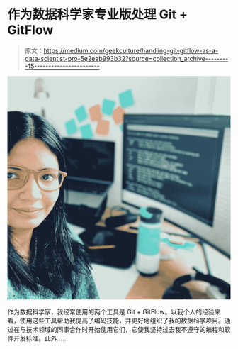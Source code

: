 # 作为数据科学家专业版处理 Git + GitFlow

> 原文：<https://medium.com/geekculture/handling-git-gitflow-as-a-data-scientist-pro-5e2eab993b32?source=collection_archive---------15----------------------->

![](img/1fce5b6dda5ce81c595d9903c9fb7a65.png)

作为数据科学家，我经常使用的两个工具是 Git + GitFlow。以我个人的经验来看，使用这些工具帮助我提高了编码技能，并更好地组织了我的数据科学项目。通过在与技术领域的同事合作时开始使用它们，它使我坚持过去我不遵守的编程和软件开发标准。此外……